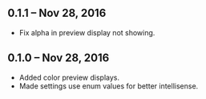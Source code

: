 ## 0.1.1 – Nov 28, 2016
* Fix alpha in preview display not showing.


## 0.1.0 – Nov 28, 2016
* Added color preview displays.
* Made settings use enum values for better intellisense.

